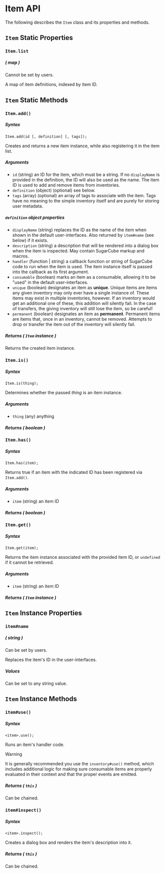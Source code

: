 # Item API

The following describes the `Item` class and its properties and methods.

## `Item` Static Properties

### `Item.list`

##### ( map )

Cannot be set by users.

A map of item definitions, indexed by item ID.

## `Item` Static Methods

### `Item.add()`

##### Syntax

```
Item.add(id [, definition] [, tags]);
```

Creates and returns a new item instance, while also registering it in the item list.

##### Arguments

- `id` (string) an ID for the item, which must be a string. If no `displayName` is provided in the definition, the ID will also be used as the name. The item ID is used to add and remove items from inventories.
- `definition` (object) (optional) see below.
- `tags` (array) (optional) an array of tags to associate with the item. Tags have no meaning to the simple inventory itself and are purely for storing user metadata.

#####  `definition` object properties

- `displayName` (string) replaces the ID as the name of the item when shown in the default user-interfaces. Also returned by `item#name` (see below) if it exists.
- `description` (string) a description that will be rendered into a dialog box when the item is inspected. May contain SugarCube markup and macros.
- `handler` (function | string) a callback function or string of SugarCube code to run when the item is used. The item instance itself is passed into the callback as its first argument.
- `consumable` (boolean) marks an item as a consumable, allowing it to be "used" in the default user-interfaces.
- `unique` (boolean) designates an item as **unique**. Unique items are items any given inventory may only ever have a single instance of. These items may exist in multiple inventories, however. If an inventory would get an additional one of these, this addition will silently fail. In the case of transfers, the giving inventory will still lose the item, so be careful!
- `permanent` (boolean) designates an item as **permanent**. Permanent items are items that, once in an inventory, cannot be removed. Attempts to drop or transfer the item out of the inventory will silently fail.

##### Returns ( `Item` instance )

Returns the created item instance.

### `Item.is()`

##### Syntax

```
Item.is(thing);
```

Determines whether the passed *thing* is an item instance.

##### Arguments

- `thing` (any) anything

##### Returns ( boolean )

### `Item.has()`

##### Syntax

```
Item.has(item);
```

Returns true if an item with the indicated ID has been registered via `Item.add()`.

##### Arguments

- `item` (string) an item ID

##### Returns ( boolean )

### `Item.get()`

##### Syntax

```
Item.get(item);
```

Returns the item instance associated with the provided item ID, or `undefined` if it cannot be retrieved.

##### Arguments

- `item` (string) an item ID

##### Returns ( `Item` instance )

## `Item` Instance Properties

### `item#name`

##### ( string )

Can be set by users.

Replaces the item's ID in the user-interfaces.

##### Values

Can be set to any string value.

## `Item` Instance Methods

### `item#use()`

##### Syntax

```
<item>.use();
```

Runs an item's handler code.

> [!WARNING]
> It is generally recommended you use the `inventory#use()` method, which includes additional logic for making sure consumable items are properly evaluated in their context and that the proper events are emitted.

##### Returns ( `this` )

Can be chained.

### `item#inspect()`

##### Syntax

```
<item>.inspect();
```

Creates a dialog box and renders the item's description into it.

##### Returns ( `this` )

Can be chained.